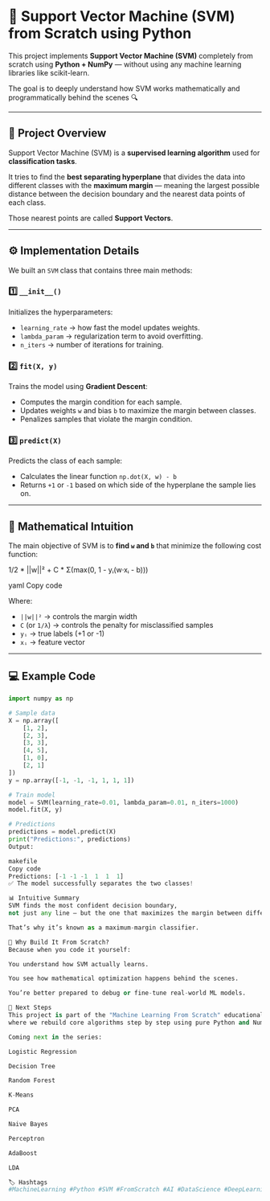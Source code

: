 # 🧠 Support Vector Machine (SVM) from Scratch using Python

This project implements **Support Vector Machine (SVM)** completely from scratch using **Python + NumPy** — without using any machine learning libraries like scikit-learn.

The goal is to deeply understand how SVM works mathematically and programmatically behind the scenes 🔍

---

## 🧩 Project Overview

Support Vector Machine (SVM) is a **supervised learning algorithm** used for **classification tasks**.

It tries to find the **best separating hyperplane** that divides the data into different classes with the **maximum margin** — meaning the largest possible distance between the decision boundary and the nearest data points of each class.

Those nearest points are called **Support Vectors**.

---

## ⚙️ Implementation Details

We built an `SVM` class that contains three main methods:

### 1️⃣ `__init__()`
Initializes the hyperparameters:
- `learning_rate` → how fast the model updates weights.
- `lambda_param` → regularization term to avoid overfitting.
- `n_iters` → number of iterations for training.

### 2️⃣ `fit(X, y)`
Trains the model using **Gradient Descent**:
- Computes the margin condition for each sample.
- Updates weights `w` and bias `b` to maximize the margin between classes.
- Penalizes samples that violate the margin condition.

### 3️⃣ `predict(X)`
Predicts the class of each sample:
- Calculates the linear function `np.dot(X, w) - b`
- Returns `+1` or `-1` based on which side of the hyperplane the sample lies on.

---

## 🧮 Mathematical Intuition

The main objective of SVM is to **find `w` and `b`** that minimize the following cost function:

1/2 * ||w||² + C * Σ(max(0, 1 - yᵢ(w·xᵢ - b)))

yaml
Copy code

Where:
- `||w||²` → controls the margin width  
- `C` (or `1/λ`) → controls the penalty for misclassified samples  
- `yᵢ` → true labels (+1 or -1)  
- `xᵢ` → feature vector  

---

## 💻 Example Code

```python
import numpy as np

# Sample data
X = np.array([
    [1, 2],
    [2, 3],
    [3, 3],
    [4, 5],
    [1, 0],
    [2, 1]
])
y = np.array([-1, -1, -1, 1, 1, 1])

# Train model
model = SVM(learning_rate=0.01, lambda_param=0.01, n_iters=1000)
model.fit(X, y)

# Predictions
predictions = model.predict(X)
print("Predictions:", predictions)
Output:

makefile
Copy code
Predictions: [-1 -1 -1  1  1  1]
✅ The model successfully separates the two classes!

📊 Intuitive Summary
SVM finds the most confident decision boundary,
not just any line — but the one that maximizes the margin between different classes.

That’s why it’s known as a maximum-margin classifier.

🚀 Why Build It From Scratch?
Because when you code it yourself:

You understand how SVM actually learns.

You see how mathematical optimization happens behind the scenes.

You’re better prepared to debug or fine-tune real-world ML models.

🧱 Next Steps
This project is part of the "Machine Learning From Scratch" educational series,
where we rebuild core algorithms step by step using pure Python and NumPy.

Coming next in the series:

Logistic Regression

Decision Tree

Random Forest

K-Means

PCA

Naive Bayes

Perceptron

AdaBoost

LDA

🏷️ Hashtags
#MachineLearning #Python #SVM #FromScratch #AI #DataScience #DeepLearning #MLBeginners #Education #LearningJourney


